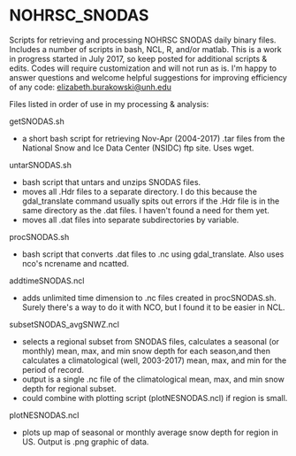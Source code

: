 # NOHRSC_SNODAS
Scripts for retrieving and processing NOHRSC SNODAS daily binary files.  
Includes a number of scripts in bash, NCL, R, and/or matlab. 
This is a work in progress started in July 2017, so keep posted for additional scripts & edits. 
Codes will require customization and will not run as is. 
I'm happy to answer questions and welcome helpful suggestions for improving efficiency of any code:
elizabeth.burakowski@unh.edu

Files listed in order of use in my processing & analysis:

getSNODAS.sh 
- a short bash script for retrieving Nov-Apr (2004-2017) .tar files from the National Snow and Ice Data Center (NSIDC) ftp site. Uses wget.

untarSNODAS.sh
- bash script that untars and unzips SNODAS files. 
- moves all .Hdr files to a separate directory. I do this because the gdal_translate command usually spits out errors if the .Hdr file is in the same directory as the .dat files.  I haven't found a need for them yet.  
- moves all .dat files into separate subdirectories by variable.  

procSNODAS.sh
- bash script that converts .dat files to .nc using gdal_translate. Also uses nco's ncrename and ncatted.

addtimeSNODAS.ncl
- adds unlimited time dimension to .nc files created in procSNODAS.sh.  Surely there's a way to do it with NCO, but
  I found it to be easier in NCL. 
  
subsetSNODAS_avgSNWZ.ncl
- selects a regional subset from SNODAS files, calculates a seasonal (or monthly) mean, max, and min snow depth for each 
  season,and then calculates a climatological (well, 2003-2017) mean, max, and min for the period of record. 
- output is a single .nc file of the climatological mean, max, and min snow depth for regional subset.
- could combine with plotting script (plotNESNODAS.ncl) if region is small.

plotNESNODAS.ncl
- plots up map of seasonal or monthly average snow depth for region in US.  Output is .png graphic of data.
